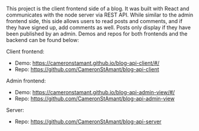 This project is the client frontend side of a blog. It was built with React and communicates with the node server via REST API. While similar to the admin frontend side, this side allows users to read posts and comments, and if they have signed up, add comments as well. Posts only display if they have been published by an admin. Demos and repos for both frontends and the backend can be found below:

Client frontend:

- Demo: https://cameronstamant.github.io/blog-api-client/#/
- Repo: https://github.com/CameronStAmant/blog-api-client

Admin frontend:

- Demo: https://cameronstamant.github.io/blog-api-admin-view/#/
- Repo: https://github.com/CameronStAmant/blog-api-admin-view

Server:

- Repo: https://github.com/CameronStAmant/blog-api-server
